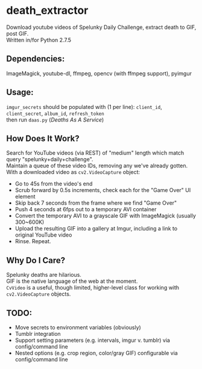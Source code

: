 death_extractor
===============

Download youtube videos of Spelunky Daily Challenge, extract death to GIF, post GIF.  
Written in/for Python 2.7.5

Dependencies: 
-------------

ImageMagick, youtube-dl, ffmpeg, opencv (with ffmpeg support), pyimgur  

Usage:
------

`imgur_secrets` should be populated with (1 per line): `client_id`, `client_secret`, `album_id`, `refresh_token`  
then run `daas.py` (_Deaths As A Service_)

How Does It Work?
-----------------

Search for YouTube videos (via REST) of "medium" length which match query "spelunky+daily+challenge".  
Maintain a queue of these video IDs, removing any we've already gotten.  
With a downloaded video as `cv2.VideoCapture` object:  
 - Go to 45s from the video's end
 - Scrub forward by 0.5s increments, check each for the "Game Over" UI element
 - Skip back 7 seconds from the frame where we find "Game Over"
 - Push 4 seconds at 6fps out to a temporary AVI container
 - Convert the temporary AVI to a grayscale GIF with ImageMagick (usually 300~600K)
 - Upload the resulting GIF into a gallery at Imgur, including a link to original YouTube video
 - Rinse. Repeat.

Why Do I Care?
--------------

Spelunky deaths are hilarious.  
GIF is the native language of the web at the moment.  
`CvVideo` is a useful, though limited, higher-level class for working with `cv2.VideoCapture` objects.

TODO:
------
 - Move secrets to environment variables (obviously)
 - Tumblr integration
 - Support setting parameters (e.g. intervals, imgur v. tumblr) via config/command line
 - Nested options (e.g. crop region, color/gray GIF) configurable via config/command line
